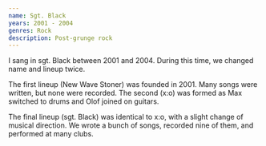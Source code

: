 ```yaml
---
name: Sgt. Black
years: 2001 - 2004
genres: Rock
description: Post-grunge rock
---
```


I sang in sgt. Black between 2001 and 2004. During this time, we changed name and lineup twice.

The first lineup (New Wave Stoner) was founded in 2001. Many songs were written, but none were recorded. The second (x:o) was formed as Max switched to drums and Olof joined on guitars.

The final lineup (sgt. Black) was identical to x:o, with a slight change of musical direction. We wrote a bunch of songs, recorded nine of them, and performed at many clubs.